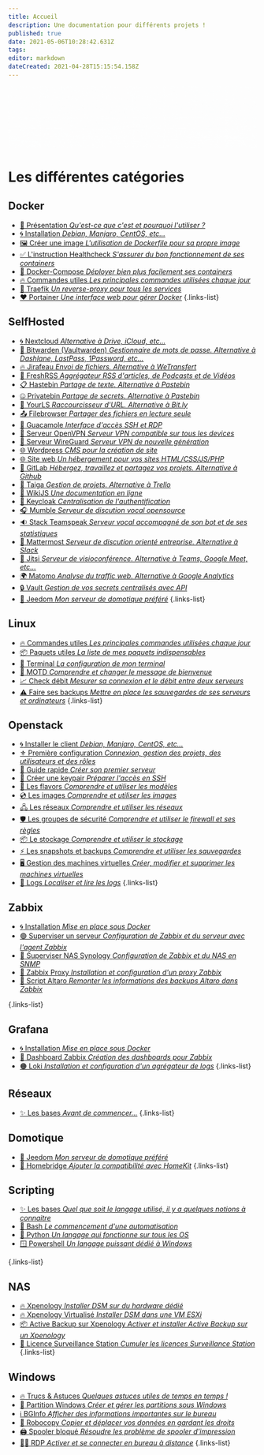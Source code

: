 ```yaml
---
title: Accueil
description: Une documentation pour différents projets !
published: true
date: 2021-05-06T10:28:42.631Z
tags: 
editor: markdown
dateCreated: 2021-04-28T15:15:54.158Z
---
```


![wiki_-_tech_(2).gif](/wiki_-_tech_(2).gif)
# Les différentes catégories
## Docker
- [🐳 Présentation *Qu'est-ce que c'est et pourquoi l'utiliser ?*](/Docker/Présentation)
- [:cyclone: Installation *Debian, Manjaro, CentOS, etc...*](/Docker/Installation)
- [🖼️ Créer une image *L'utilisation de Dockerfile pour sa propre image*](/Docker/Image)
- [✅ L'instruction Healthcheck *S'assurer du bon fonctionnement de ses containers*](/Docker/Heathcheck)
- [💠 Docker-Compose *Déployer bien plus facilement ses containers*](/Docker/Docker-Compose)
- [:fire: Commandes utiles *Les principales commandes utilisées chaque jour*](/Docker/Commandes)
- [💙 Traefik *Un reverse-proxy pour tous les services*](/Docker/Traefik)
- [❤️ Portainer *Une interface web pour gérer Docker*](/Docker/Portainer)
{.links-list}


## SelfHosted
- [:cyclone: Nextcloud *Alternative à Drive, iCloud, etc...*](/SelfHosted/Nextcloud)
- [💠 Bitwarden (Vaultwarden) *Gestionnaire de mots de passe. Alternative à Dashlane, LastPass, 1Password, etc...*](/SelfHosted/Bitwarden)
- [:fire: Jirafeau *Envoi de fichiers. Alternative à WeTransfert*](/SelfHosted/Jirafeau)
- [📰 FreshRSS *Aggrégateur RSS d'articles, de Podcasts et de Vidéos*](/SelfHosted/FreshRSS)
- [📋 Hastebin *Partage de texte. Alternative à Pastebin*](/SelfHosted/Hastebin)
- [🤐 Privatebin *Partage de secrets. Alternative à Pastebin*](/SelfHosted/Privatebin)
- [🔗 YourLS *Raccourcisseur d'URL. Alternative à Bit.ly*](/SelfHosted/YourLS)
- [📤 Filebrowser *Partager des fichiers en lecture seule*](/SelfHosted/Filebrowser)
- [🥗 Guacamole *Interface d'accès SSH et RDP*](/SelfHosted/Guacamole)
- [🔐 Serveur OpenVPN *Serveur VPN compatible sur tous les devices*](/SelfHosted/OpenVPN)
- [🔏 Serveur WireGuard *Serveur VPN de nouvelle génération*](/SelfHosted/OpenVPN)
- [🌐 Wordpress *CMS pour la création de site*](/SelfHosted/Wordpress)
- [🌐 Site web *Un hébergement pour vos sites HTML/CSS/JS/PHP*](/SelfHosted/Site-web)
- [📜 GitLab *Hébergez, travaillez et partagez vos projets. Alternative à Github*](/SelfHosted/GitLab)
- [👔 Taiga *Gestion de projets. Alternative à Trello*](/SelfHosted/Taiga)
- [📖 WikiJS *Une documentation en ligne*](/SelfHosted/WikiJS)
- [🔑 Keycloak *Centralisation de l'authentification*](/SelfHosted/Keycloak)
- [🎧 Mumble *Serveur de discution vocal opensource*](/SelfHosted/Mumble)
- [🔉 Stack Teamspeak *Serveur vocal accompagné de son bot et de ses statistiques*](/SelfHosted/Teamspeak)
- [💬 Mattermost *Serveur de discution orienté entreprise. Alternative à Slack*](/SelfHosted/Mattermost)
- [🎥 Jitsi *Serveur de visioconférence. Alternative à Teams, Google Meet, etc...*](/SelfHosted/Jitsi)
- [🌍 Matomo *Analyse du traffic web. Alternative à Google Analytics*](/SelfHosted/Matomo)
- [🔒 Vault *Gestion de vos secrets centralisés avec API*](/SelfHosted/Vault)
- [🦕 Jeedom *Mon serveur de domotique préféré*](/Domotique/Jeedom)
{.links-list}

## Linux
- [:fire: Commandes utiles *Les principales commandes utilisées chaque jour*](/Linux/Commandes)
- [:package: Paquets utiles *La liste de mes paquets indispensables*](/Linux/Paquets)
- [🔳 Terminal *La configuration de mon terminal*](/Linux/Terminal)
- [📆 MOTD *Comprendre et changer le message de bienvenue*](/Linux/MOTD)
- [📈 Check débit *Mesurer sa connexion et le débit entre deux serveurs*](/Linux/Check-debit)
- [⚠️ Faire ses backups *Mettre en place les sauvegardes de ses serveurs et ordinateurs*](/Linux/Backup)
{.links-list}

## Openstack
- [:cyclone: Installer le client *Debian, Manjaro, CentOS, etc...*](/Openstack/Installation)
- [⚜️ Première configuration *Connexion, gestion des projets, des utilisateurs et des rôles*](/Openstack/Environnement)
- [🏁 Guide rapide *Créer son premier serveur*](/Openstack/Premier-Pas)
- [🔑 Créer une keypair *Préparer l'accès en SSH*](/Openstack/Keypair)
- [💠 Les flavors *Comprendre et utiliser les modèles*](/Openstack/Flavors)
- [💿 Les images *Comprendre et utiliser les images*](/Openstack/Images)
- [🖧 Les réseaux *Comprendre et utiliser les réseaux*](/Openstack/Réseaux)
- [🛡️ Les groupes de sécurité *Comprendre et utiliser le firewall et ses règles*](/Openstack/Firewall)
- [📦 Le stockage *Comprendre et utiliser le stockage*](/Openstack/Stockage)
- [⚡ Les snapshots et backups *Comprendre et utiliser les sauvegardes*](/Openstack/Backups)
- [🖥️ Gestion des machines virtuelles *Créer, modifier et supprimer les machines virtuelles*](/Openstack/Machine-virtuelle)
- [📃 Logs *Localiser et lire les logs*](/Openstack/Logs)
{.links-list}

## Zabbix
- [:cyclone: Installation *Mise en place sous Docker*](/Zabbix/Installation)
- [🟢 Superviser un serveur *Configuration de Zabbix et du serveur avec l'agent Zabbix*](/Zabbix/Agent-Zabbix)
- [🔵 Superviser NAS Synology *Configuration de Zabbix et du NAS en SNMP*](/Zabbix/SNMP)
- [🔴 Zabbix Proxy *Installation et configuration d'un proxy Zabbix*](/Zabbix/Proxy)
- [📜 Script Altaro *Remonter les informations des backups Altaro dans Zabbix*](/Zabbix/Altaro)

{.links-list}

## Grafana
- [:cyclone: Installation *Mise en place sous Docker*](/Grafana/Installation)
- [🔴 Dashboard Zabbix *Création des dashboards pour Zabbix*](/Grafana/Zabbix)
- [🟠 Loki *Installation et configuration d'un agrégateur de logs*](/Grafana/Loki)
{.links-list}

## Réseaux
- [✨ Les bases *Avant de commencer...*](/Réseaux/Bases)
{.links-list}

## Domotique
- [🦕 Jeedom *Mon serveur de domotique préféré*](/Domotique/Jeedom)
- [🍎 Homebridge *Ajouter la compatibilité avec HomeKit*](/Domotique/Jeedom)
{.links-list}

## Scripting
- [✨ Les bases *Quel que soit le langage utilisé, il y a quelques notions à connaitre*](/Scripting/Base)
- [🐧 Bash *Le commencement d'une automatisation*](/Scripting/Bash)
- [🐍 Python *Un langage qui fonctionne sur tous les OS*](/Scripting/Python)
- [🪟 Powershell *Un langage puissant dédié à Windows*](/Scripting/Powershell)


{.links-list}

## NAS
- [:fire: Xpenology *Installer DSM sur du hardware dédié*](/NAS/Xpenology)
- [:fire: Xpenology Virtualisé *Installer DSM dans une VM ESXi*](/NAS/Xpenology-VM)
- [📦 Active Backup sur Xpenology *Activer et installer Active Backup sur un Xpenology*](/NAS/Active-Backup-Xpenology)
- [📼 Licence Surveillance Station *Cumuler les licences Surveillance Station*](/NAS/Active-Backup-Xpenology)
{.links-list}

## Windows
- [:fire: Trucs & Astuces *Quelques astuces utiles de temps en temps !*](/Windows/Commandes)
- [💽 Partition Windows *Créer et gérer les partitions sous Windows*](/Windows/Partitions)
- [ℹ️ BGInfo *Afficher des informations importantes sur le bureau*](/Windows/BGInfo)
- [🤖 Robocopy *Copier et déplacer vos données en gardant les droits*](/Windows/Robocopy)
- [🖨️ Spooler bloqué *Résoudre les problème de spooler d'impression*](/Windows/Spooler)
- [👨‍💻 RDP *Activer et se connecter en bureau à distance*](/Windows/IP-Fixe)
{.links-list}